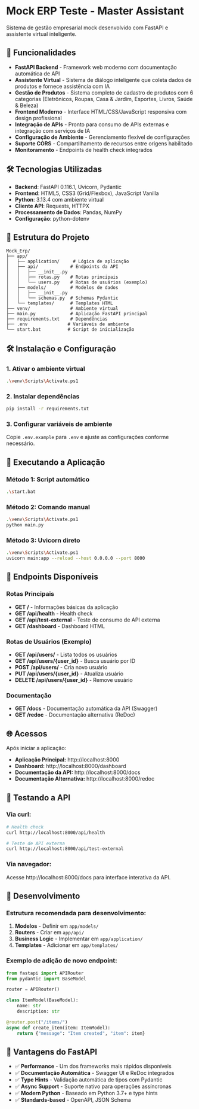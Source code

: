 # Mock ERP Teste - Master Assistant

Sistema de gestão empresarial mock desenvolvido com FastAPI e assistente virtual inteligente.

## 🚀 Funcionalidades

- **FastAPI Backend** - Framework web moderno com documentação automática de API
- **Assistente Virtual** - Sistema de diálogo inteligente que coleta dados de produtos e fornece assistência com IA
- **Gestão de Produtos** - Sistema completo de cadastro de produtos com 6 categorias (Eletrônicos, Roupas, Casa & Jardim, Esportes, Livros, Saúde & Beleza)
- **Frontend Moderno** - Interface HTML/CSS/JavaScript responsiva com design profissional
- **Integração de APIs** - Pronto para consumo de APIs externas e integração com serviços de IA
- **Configuração de Ambiente** - Gerenciamento flexível de configurações
- **Suporte CORS** - Compartilhamento de recursos entre origens habilitado
- **Monitoramento** - Endpoints de health check integrados

## 🛠️ Tecnologias Utilizadas

- **Backend**: FastAPI 0.116.1, Uvicorn, Pydantic
- **Frontend**: HTML5, CSS3 (Grid/Flexbox), JavaScript Vanilla
- **Python**: 3.13.4 com ambiente virtual
- **Cliente API**: Requests, HTTPX
- **Processamento de Dados**: Pandas, NumPy
- **Configuração**: python-dotenv

## 📁 Estrutura do Projeto

```
Mock_Erp/
├── app/
│   ├── application/     # Lógica de aplicação
│   ├── api/            # Endpoints da API
│   │   ├── __init__.py
│   │   ├── rotas.py    # Rotas principais
│   │   └── users.py    # Rotas de usuários (exemplo)
│   ├── models/         # Modelos de dados
│   │   ├── __init__.py
│   │   └── schemas.py  # Schemas Pydantic
│   └── templates/      # Templates HTML
├── venv/               # Ambiente virtual
├── main.py             # Aplicação FastAPI principal
├── requirements.txt    # Dependências
├── .env               # Variáveis de ambiente
└── start.bat          # Script de inicialização
```

## 🛠️ Instalação e Configuração

### 1. Ativar o ambiente virtual
```bash
.\venv\Scripts\Activate.ps1
```

### 2. Instalar dependências
```bash
pip install -r requirements.txt
```

### 3. Configurar variáveis de ambiente
Copie `.env.example` para `.env` e ajuste as configurações conforme necessário.

## 🚀 Executando a Aplicação

### Método 1: Script automático
```bash
.\start.bat
```

### Método 2: Comando manual
```bash
.\venv\Scripts\Activate.ps1
python main.py
```

### Método 3: Uvicorn direto
```bash
.\venv\Scripts\Activate.ps1
uvicorn main:app --reload --host 0.0.0.0 --port 8000
```

## 📡 Endpoints Disponíveis

### Rotas Principais
- **GET /** - Informações básicas da aplicação
- **GET /api/health** - Health check
- **GET /api/test-external** - Teste de consumo de API externa
- **GET /dashboard** - Dashboard HTML

### Rotas de Usuários (Exemplo)
- **GET /api/users/** - Lista todos os usuários
- **GET /api/users/{user_id}** - Busca usuário por ID
- **POST /api/users/** - Cria novo usuário
- **PUT /api/users/{user_id}** - Atualiza usuário
- **DELETE /api/users/{user_id}** - Remove usuário

### Documentação
- **GET /docs** - Documentação automática da API (Swagger)
- **GET /redoc** - Documentação alternativa (ReDoc)

## 🌐 Acessos

Após iniciar a aplicação:

- **Aplicação Principal:** http://localhost:8000
- **Dashboard:** http://localhost:8000/dashboard
- **Documentação da API:** http://localhost:8000/docs
- **Documentação Alternativa:** http://localhost:8000/redoc

## 🧪 Testando a API

### Via curl:
```bash
# Health check
curl http://localhost:8000/api/health

# Teste de API externa
curl http://localhost:8000/api/test-external
```

### Via navegador:
Acesse http://localhost:8000/docs para interface interativa da API.

## 🔧 Desenvolvimento

### Estrutura recomendada para desenvolvimento:

1. **Modelos** - Definir em `app/models/`
2. **Routers** - Criar em `app/api/`
3. **Business Logic** - Implementar em `app/application/`
4. **Templates** - Adicionar em `app/templates/`

### Exemplo de adição de novo endpoint:

```python
from fastapi import APIRouter
from pydantic import BaseModel

router = APIRouter()

class ItemModel(BaseModel):
    name: str
    description: str

@router.post("/items/")
async def create_item(item: ItemModel):
    return {"message": "Item created", "item": item}
```

## 📝 Vantagens do FastAPI

- ✅ **Performance** - Um dos frameworks mais rápidos disponíveis
- ✅ **Documentação Automática** - Swagger UI e ReDoc integrados
- ✅ **Type Hints** - Validação automática de tipos com Pydantic
- ✅ **Async Support** - Suporte nativo para operações assíncronas
- ✅ **Modern Python** - Baseado em Python 3.7+ e type hints
- ✅ **Standards-based** - OpenAPI, JSON Schema
